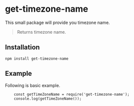 # get-timezone-name
This small package will provide you timezone name.

> Returns timezone name.

## Installation

```
npm install get-timezone-name
```
## Example

Following is basic example.

```
    const getTimeZoneName = require('get-timezone-name');
    console.log(getTimeZoneName());
```